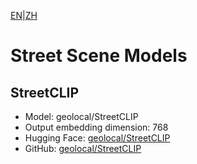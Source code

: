 [EN](README.md)|[ZH](../../../zh/special_embedding/street/README.md)
# Street Scene Models

## StreetCLIP
- Model: geolocal/StreetCLIP
- Output embedding dimension: 768
- Hugging Face: [geolocal/StreetCLIP](https://huggingface.co/geolocal/StreetCLIP)
- GitHub: [geolocal/StreetCLIP](https://github.com/geolocal/StreetCLIP) 